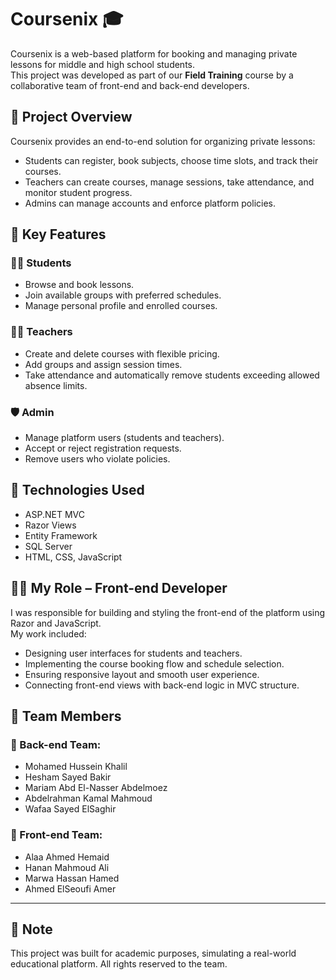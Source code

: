 # Coursenix 🎓

Coursenix is a web-based platform for booking and managing private lessons for middle and high school students.  
This project was developed as part of our **Field Training** course by a collaborative team of front-end and back-end developers.

## 🌟 Project Overview

Coursenix provides an end-to-end solution for organizing private lessons:
- Students can register, book subjects, choose time slots, and track their courses.
- Teachers can create courses, manage sessions, take attendance, and monitor student progress.
- Admins can manage accounts and enforce platform policies.

## 🔑 Key Features

### 👨‍🎓 Students
- Browse and book lessons.
- Join available groups with preferred schedules.
- Manage personal profile and enrolled courses.

### 👨‍🏫 Teachers
- Create and delete courses with flexible pricing.
- Add groups and assign session times.
- Take attendance and automatically remove students exceeding allowed absence limits.

### 🛡️ Admin
- Manage platform users (students and teachers).
- Accept or reject registration requests.
- Remove users who violate policies.

## 🧩 Technologies Used
- ASP.NET MVC
- Razor Views
- Entity Framework
- SQL Server
- HTML, CSS, JavaScript

## 👩‍💻 My Role – Front-end Developer

I was responsible for building and styling the front-end of the platform using Razor and JavaScript.  
My work included:
- Designing user interfaces for students and teachers.
- Implementing the course booking flow and schedule selection.
- Ensuring responsive layout and smooth user experience.
- Connecting front-end views with back-end logic in MVC structure.

## 🤝 Team Members

### 🔧 Back-end Team:
- Mohamed Hussein Khalil  
- Hesham Sayed Bakir  
- Mariam Abd El-Nasser Abdelmoez  
- Abdelrahman Kamal Mahmoud  
- Wafaa Sayed ElSaghir  

### 🎨 Front-end Team:
- Alaa Ahmed Hemaid  
- Hanan Mahmoud Ali  
- Marwa Hassan Hamed  
- Ahmed ElSeoufi Amer  

---

## 📌 Note
This project was built for academic purposes, simulating a real-world educational platform. All rights reserved to the team.
